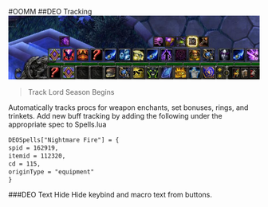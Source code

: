 #OOMM
##DEO Tracking
![alt tag](https://github.com/OOMM/addons/blob/master/DEO/tracking.jpg)
> Track Lord Season Begins

Automatically tracks procs for weapon enchants, set bonuses, rings, and trinkets. Add new buff tracking by adding the following under the appropriate spec to Spells.lua
```
DEOSpells["Nightmare Fire"] = { 
spid = 162919, 
itemid = 112320, 
cd = 115, 
originType = "equipment" 
}
```
###DEO Text Hide
Hide keybind and macro text from buttons.